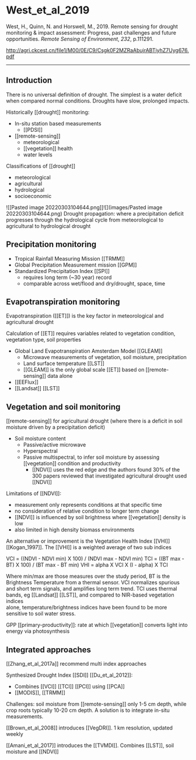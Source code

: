 # West_et_al_2019

West, H., Quinn, N. and Horswell, M., 2019. Remote sensing for drought monitoring & impact assessment: Progress, past challenges and future opportunities. _Remote Sensing of Environment_, _232_, p.111291.

http://agri.ckcest.cn/file1/M00/0E/C9/Csgk0F2MZRaAbujrABTiyhZ7Uyg676.pdf

---

## Introduction

There is no universal definition of drought. The simplest is a water deficit when compared normal conditions. Droughts have slow, prolonged impacts. 

Historically [[drought]] monitoring:

- In-situ station based measurements
	- [[PDSI]]
- [[remote-sensing]]
	- meteorological
	- [[vegetation]] health
	- water levels

Classifications of [[drought]]

- meteorological 
- agricultural
- hydrological
- socioeconomic


![[Pasted image 20220303104644.png]]![](images/Pasted image 20220303104644.png)
Drought propagation: where a precipitation deficit progresses through the hydrological cycle from meteorological to agricultural to hydrological drought

## Precipitation monitoring

- Tropical Rainfall Measuring Mission [[TRMM]]
- Global Precipitation Measurement mission [[GPM]]
- Standardized Precipitation Index [[SPI]]
	- requires long term (~30 year) record
	- comparable across wet/flood and dry/drought, space, time

## Evapotranspiration monitoring

Evapotranspiration ([[ET]]) is the key factor in meteorological and agricultural drought

Calculation of [[ET]] requires variables related to vegetation condition, vegetation type, soil properties

- Global Land Evapotranspiration Amsterdam Model [[GLEAM]]
	- Microwave measurements of vegetation, soil moisture, precipitation
	- Land surface temperature [[LST]]
	- [[GLEAM]] is the only global scale [[ET]] based on [[remote-sensing]] data alone
- [[EEFlux]]
- [[Landsat]] [[LST]]

## Vegetation and soil monitoring

[[remote-sensing]] for agricultural drought (where there is a deficit in soil moisture driven by a precipitation deficit)

- Soil moisture content
	- Passive/active microwave
	- Hyperspectral
	- Passive multispectral, to infer soil moisture by assessing [[vegetation]] condition and productivity
		- [[NDVI]] uses the red edge and the authors found 30% of the 300 papers reviewed that investigated agricultural drought used [[NDVI]]

Limitations of [[NDVI]]:

- measurement only represents conditions at that specific time
- no consideration of relative condition to longer term change
- [[NDVI]] is influenced by soil brightness where [[vegetation]] density is low
- also limited in high density biomass environments

An alternative or improvement is the Vegetation Health Index [[VHI]] [[Kogan_1997]]. The [[VHI]] is a weighted average of two sub indices

VCI = ((NDVI - NDVI min) X 100) / (NDVI max - NDVI min)
TCI = ((BT max - BT) X 100) / (BT max - BT min)
VHI = alpha X VCI X (I - alpha) X TCI

Where min/max are those measures over the study period, BT is the Brightness Temperature from a thermal sensor. VCI normalizes spurious and short term signals, and amplifies long term trend. TCI uses thermal bands, eg [[Landsat]] [[LST]], and compared to NIR-based vegetation indices  
alone, temperature/brightness indices have been found to be more  
sensitive to soil water stress. 

GPP [[primary-productivity]]: rate at which [[vegetation]] converts light into energy via photosynthesis

## Integrated approaches

[[Zhang_et_al_2017a]] recommend multi index approaches

Synthesized Drought Index [[SDI]] [[Du_et_al_2012]]: 

- Combines [[VCI]] [[TCI]] [[PCI]] using [[PCA]]
- [[MODIS]], [[TRMM]]

Challenges: soil moisture from [[remote-sensing]] only 1-5 cm depth, while crop roots typically 10-20 cm depth. A solution is to integrate in-situ measurements. 

[[Brown_et_al_2008]] introduces [[VegDRI]]. 1 km resolution, updated weekly

[[Amani_et_al_2017]] introduces the [[TVMDI]]. Combines [[LST]], soil moisture and [[NDVI]]






